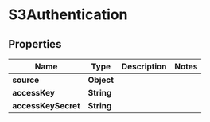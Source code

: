 

# S3Authentication


## Properties

| Name | Type | Description | Notes |
|------------ | ------------- | ------------- | -------------|
|**source** | **Object** |  |  |
|**accessKey** | **String** |  |  |
|**accessKeySecret** | **String** |  |  |



